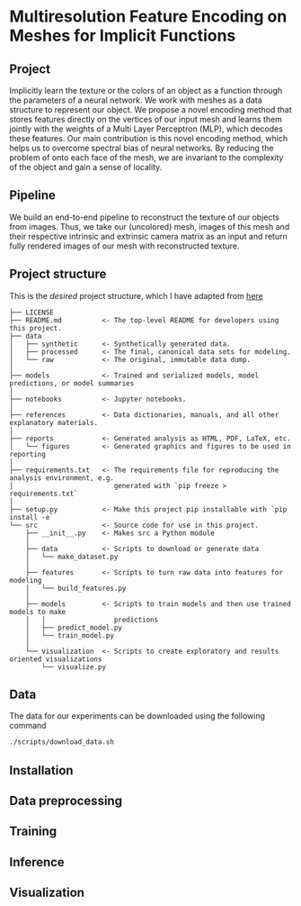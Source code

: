 # Multiresolution Feature Encoding on Meshes for Implicit Functions

## Project
Implicitly learn the texture or the colors of an object as a function through the parameters of a neural network. We work with meshes as a data structure to represent our object. We propose a novel encoding method that stores features directly on the vertices of our input mesh and learns them jointly with the weights of a Multi Layer Perceptron (MLP), which decodes these features.
Our main contribution is this novel encoding method, which helps us to overcome spectral bias of neural networks. By reducing the problem of onto each face of the mesh, we are invariant to the complexity of the object and gain a sense of locality.

## Pipeline

We build an end-to-end pipeline to reconstruct the texture of our objects from images. Thus, we take our (uncolored) mesh, images of this mesh and their respective intrinsic and extrinsic camera matrix as an input and return fully rendered images of our mesh with reconstructed texture. 

## Project structure
This is the *desired* project structure, which I have adapted from [here](https://drivendata.github.io/cookiecutter-data-science/)

```
├── LICENSE
├── README.md          <- The top-level README for developers using this project.
├── data
│   ├── synthetic      <- Synthetically generated data.
│   ├── processed      <- The final, canonical data sets for modeling.
│   └── raw            <- The original, immutable data dump.
│
├── models             <- Trained and serialized models, model predictions, or model summaries
│
├── notebooks          <- Jupyter notebooks. 
│
├── references         <- Data dictionaries, manuals, and all other explanatory materials.
│
├── reports            <- Generated analysis as HTML, PDF, LaTeX, etc.
│   └── figures        <- Generated graphics and figures to be used in reporting
│
├── requirements.txt   <- The requirements file for reproducing the analysis environment, e.g.
│                         generated with `pip freeze > requirements.txt`
│
├── setup.py           <- Make this project pip installable with `pip install -e`
└── src                <- Source code for use in this project.
    ├── __init__.py    <- Makes src a Python module
    │
    ├── data           <- Scripts to download or generate data
    │   └── make_dataset.py
    │
    ├── features       <- Scripts to turn raw data into features for modeling
    │   └── build_features.py
    │
    ├── models         <- Scripts to train models and then use trained models to make
    │   │                 predictions
    │   ├── predict_model.py
    │   └── train_model.py
    │
    └── visualization  <- Scripts to create exploratory and results oriented visualizations
        └── visualize.py

```

## Data
The data for our experiments can be downloaded using the following command
```bash
./scripts/download_data.sh
```

## Installation 


## Data preprocessing

## Training 

## Inference

## Visualization
